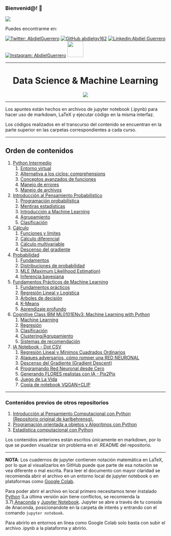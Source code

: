 ### Bienvenid@!  :purple_heart:

<img src="https://cdn.betterttv.net/emote/5f7c09abccde1f4a870c416c/3x">

Puedes encontrarme en: 



[![Twitter: AbdielGuerrero](https://img.shields.io/twitter/follow/AbdielGuerrer20?style=social)](https://twitter.com/AbdielGuerrer20) [![GitHub abdielgv162](https://img.shields.io/github/followers/abdielgv162?label=follow&style=social)](https://github.com/abdielgv162) [![Linkedin:Abdiel Guerrero](https://img.shields.io/badge/-AbdielGuerrero-blue?style=flat-square&logo=Linkedin&logoColor=white&link=https://www.linkedin.com/in/abdiel-guerrero-360a39195/)](https://www.linkedin.com/in/abdiel-guerrero-360a39195/) [![Instagram: AbdielGuerrero](https://img.shields.io/badge/-abdielgv162-blue?style=flat-square&logo=Instagram&logoColor=white&link=https://www.instagram.com/abdielgv162/)](https://www.instagram.com/abdielgv162/) <a href="https://platzi.com/p/abdiel-guerrero/"><img width="50" src="https://upload.wikimedia.org/wikipedia/commons/3/32/Platzi.jpg" />
</a>



---

<div align="Center"><h1> Data Science & Machine Learning </h1></div>
<div align="center">
    <img src="https://hellofuture.orange.com/app/uploads/2018/01/Intro-HELLO-FUTURE-1920x1080_v2.gif">
</div>

---

Los apuntes están hechos en archivos de jupyter notebook (.ipynb) para hacer uso de markdown, LaTeX y ejecutar código en la misma interfaz.

Los códigos realizados en el transcurso del contenido se encuentran en la parte superior en las carpetas correspondientes a cada curso.

---



## Orden de contenidos

1.  [Python Intermedio](#)
    1. [Entorno virtual](#)
    2. [Alternativa a los ciclos: comprehensions](#)
    3. [Conceptos avanzados de funciones](#)
    4. [Manejo de errores](#)
    5. [Manejo de archivos](#)
2.  [Introducción al Pensamiento Probabilístico](#)
    1. [Programación probabilística](#)
    2. [Mentiras estadísticas](#) 
    3. [Introducción a Machine Learning](#)
    4. [Agrupamiento](#)
    5. [Clasificación](#)
3.  [Cálculo](#)
    1. [Funciones y límites](#)
    2. [Cálculo diferencial](#)
    3. [Cálculo multivariable](#)
    4. [Descenso del gradiente](#)
4.  [Probabilidad](#)
    1.  [Fundamentos](#)
    2.  [Distribuciones de probabilidad](#)
    3.  [MLE (Maximum Likelihood Estimation)](#)
    4.  [Inferencia bayesiana](#)
5.  [Fundamentos Prácticos de Machine Learning ](#)
    1.  [Fundamentos prácticos](#)
    2.  [Regresión Lineal y Logística](#)
    3.  [Árboles de decisión](#)
    4.  [K-Means](#)
    5.  [Aprendizaje profundo](#)
6.  [Cognitive Class IBM ML0101ENv3: Machine Learning with Python](#)
    1. [Machine Learning](#)
    2. [Regresión](#)
    3. [Clasificación](#)
    4. [Clustering/Agrupamiento](#)
    5. [Sistemas de recomendación](#)
7.  [IA Notebook - Dot CSV](#)
    1. [ Regresión Lineal y Mínimos Cuadrados Ordinarios](#)
    2. [Ataques adversarios, cómo romper una RED NEURONAL](#)
    3. [Descenso del Gradiente (Gradient Descent)](#)
    4. [Programando Red Neuronal desde Cero](#)
    5. [ Generando FLORES realistas con IA - Pix2Pix](#)
    6. [ Juego de La Vida](#)
    7. [Copia de notebook VQGAN+CLIP](#)

---

### Contenidos previos de otros repositorios

1. [Introducción al Pensamiento Computacional con Python<br>(Repositorio original de karlbehrensg).](https://github.com/karlbehrensg/introduccion-pensamiento-computacional)
2. [Programación orientada a objetos y Algoritmos con Python](https://github.com/abdielgv162/POO_Algoritmos)
3. [Estadística computacional con Python](https://github.com/abdielgv162/Estadistica_Computacional)

Los contenidos anteriores están escritos únicamente en markdown, por lo que se pueden visualizar sin problema en el .README del repositorio.

---

**NOTA**: Los cuadernos de jupyter contienen notación matemática en LaTeX, por lo que al visualizarlos en GitHub puede que parte de esa notación se vea diferente o mal escrita. Para leer el documento con mayor claridad se recomienda abrir el archivo en un entorno local de jupyter notebook o en plataformas como [Google Colab](https://colab.research.google.com/).

Para poder abrir el archivo en local primero necesitamos tener instalado [Python](https://www.python.org/downloads/) (La última versión aún tiene conflictos, se recomienda la 3.7),[Anaconda](https://www.anaconda.com/) y [Jupyter Notebook](https://jupyter.org/). Jupyter se abre a través de tu consola de Anaconda, posicionandote en la carpeta de interés y entrando con el comando `jupyter notebook`.

Para abrirlo en entornos en línea como Google Colab solo basta con subir el archivo .ipynb a la plataforma y abrirlo.

